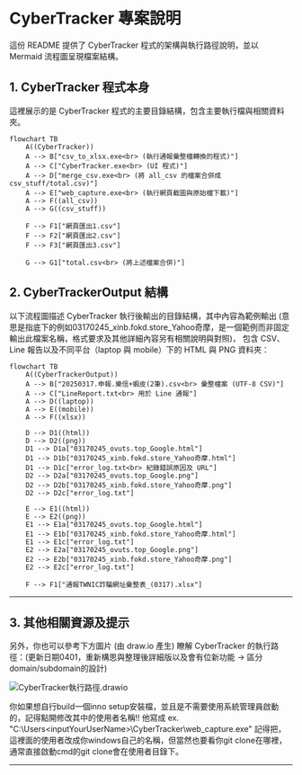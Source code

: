# CyberTracker 專案說明

這份 README 提供了 CyberTracker 程式的架構與執行路徑說明，並以 Mermaid 流程圖呈現檔案結構。

## 1. CyberTracker 程式本身

這裡展示的是 CyberTracker 程式的主要目錄結構，包含主要執行檔與相關資料夾。

```mermaid
flowchart TB
    A((CyberTracker))
    A --> B["csv_to_xlsx.exe<br> (執行通報彙整檔轉換的程式)"]
    A --> C["CyberTracker.exe<br> (UI 程式)"]
    A --> D["merge_csv.exe<br> (將 all_csv 的檔案合併成 csv_stuff/total.csv)"]
    A --> E["web_capture.exe<br> (執行網頁截圖與原始檔下載)"]
    A --> F((all_csv))
    A --> G((csv_stuff))

    F --> F1["網頁匯出1.csv"]
    F --> F2["網頁匯出2.csv"]
    F --> F3["網頁匯出3.csv"]

    G --> G1["total.csv<br> (將上述檔案合併)"]
```

## 2. CyberTrackerOutput 結構

以下流程圖描述 CyberTracker 執行後輸出的目錄結構，其中內容為範例輸出
(意思是指底下的例如03170245_xinb.fokd.store_Yahoo奇摩，是一個範例而非固定輸出此檔案名稱，格式要求及其他詳細內容另有相關說明與對照)，
包含 CSV、Line 報告以及不同平台（laptop 與 mobile）下的 HTML 與 PNG 資料夾：

```mermaid
flowchart TB
    A((CyberTrackerOutput))
    A --> B["20250317.申報.樂信+蝦皮(2筆).csv<br> 彙整檔案 (UTF-8 CSV)"]
    A --> C["LineReport.txt<br> 用於 Line 通報"]
    A --> D((laptop))
    A --> E((mobile))
    A --> F((xlsx))

    D --> D1((html))
    D --> D2((png))
    D1 --> D1a["03170245_ovuts.top_Google.html"]
    D1 --> D1b["03170245_xinb.fokd.store_Yahoo奇摩.html"]
    D1 --> D1c["error_log.txt<br> 紀錄錯誤原因及 URL"]
    D2 --> D2a["03170245_ovuts.top_Google.png"]
    D2 --> D2b["03170245_xinb.fokd.store_Yahoo奇摩.png"]
    D2 --> D2c["error_log.txt"]

    E --> E1((html))
    E --> E2((png))
    E1 --> E1a["03170245_ovuts.top_Google.html"]
    E1 --> E1b["03170245_xinb.fokd.store_Yahoo奇摩.html"]
    E1 --> E1c["error_log.txt"]
    E2 --> E2a["03170245_ovuts.top_Google.png"]
    E2 --> E2b["03170245_xinb.fokd.store_Yahoo奇摩.png"]
    E2 --> E2c["error_log.txt"]

    F --> F1["通報TWNIC詐騙網址彙整表_(0317).xlsx"]
```

---

## 3. 其他相關資源及提示

另外，你也可以參考下方圖片 (由 draw.io 產生) 瞭解 CyberTracker 的執行路徑：(更新日期0401，重新構思與整理後詳細版以及會有位新功能 -> 區分domain/subdomain的設計)

![CyberTracker執行路徑.drawio](https://hackmd.io/_uploads/HJEMi5PpJg.png)

你如果想自行build一個inno setup安裝檔，並且是不需要使用系統管理員啟動的，記得點開修改其中的使用者名稱!!
他寫成 ex. "C:\Users\<inputYourUserName>\CyberTracker\web_capture.exe" 記得把<inputYourUserName>，這裡面的使用者改成你windows自己的名稱，但當然也要看你git clone在哪裡，通常直接啟動cmd的git clone會在使用者目錄下。

---
